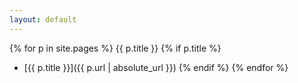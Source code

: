 ```yaml
---
layout: default
---
```

{% for p in site.pages %}
{{ p.title }}
{% if p.title %}
   * [{{ p.title }}]({{ p.url | absolute_url }})
{% endif %}
{% endfor %}
